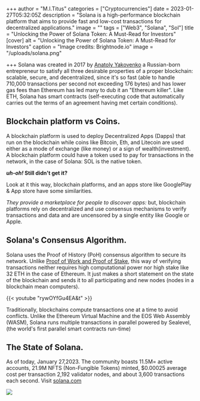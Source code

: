 +++
author = "M.I.Titus"
categories = ["Cryptocurrencies"]
date = 2023-01-27T05:32:05Z
description = "Solana is a high-performance blockchain platform that aims to provide fast and low-cost transactions for decentralized applications."
image = ""
tags = ["Web3", "Solana", "Sol"]
title = "Unlocking the Power of Solana Token: A Must-Read for Investors"
[cover]
alt = "Unlocking the Power of Solana Token: A Must-Read for Investors"
caption = "Image credits: Brightnode.io"
image = "/uploads/solana.png"

+++
Solana was created in 2017 by [Anatoly Yakovenko](https://www.crunchbase.com/person/anatoly-yakovenko) a Russian-born entrepreneur to satisfy all three desirable properties of a proper blockchain:  scalable, secure, and decentralized, since it's so fast (able to handle 710,000 transactions per second not exceeding 176 bytes) and has lower gas fees than Ethereum has led many to dub it an "Ethereum killer". Like ETH, Solana has smart contracts (self-executing code that automatically carries out the terms of an agreement having met certain conditions).

## Blockchain platform vs Coins.

A blockchain platform is used to deploy Decentralized Apps (Dapps) that run on the blockchain while coins like Bitcoin, Eth, and Litecoin are used either as a mode of exchange (like money) or a sign of wealth(investment). A blockchain platform could have a token used to pay for transactions in the network, in the case of Solana: SOL is the native token.

**_uh-oh!_ Still didn't get it?**

Look at it this way, blockchain platforms, and an apps store like GooglePlay & App store have some similarities.

_They provide a marketplace for people to discover apps:_ but, blockchain platforms rely on decentralized and use consensus mechanisms to verify transactions and data and are uncensored by a single entity like Google or Apple.

## Solana's Consensus Algorithm.

Solana uses the Proof of History (PoH) consensus algorithm to secure its network. Unlike [Proof of Work and Proof of Stake](https://blog.bunnieabc.com/posts/the-great-etherum-merge/#proof-of-work-vs-proof-of-stake), this way of verifying transactions neither requires high computational power nor high stake like 32 ETH in the case of Ethereum. It just makes a short statement on the state of the blockchain and sends it to all participating and new nodes (nodes in a blockchain mean computers).

{{< youtube "rywOYfGu4EA&t" >}}

Traditionally, blockchains compute transactions one at a time to avoid conflicts. Unlike the Ethereum Virtual Machine and the EOS Web Assembly (WASM), Solana runs multiple transactions in parallel powered by Sealevel, (the world's first parallel smart contracts run-time)

## The State of Solana.

As of today, January 27,2023. The community boasts 11.5M= active accounts, 21.9M NFTS (Non-Fungible Tokens) minted, $0.00025 average cost per transaction 2,192 validator nodes, and about 3,600 transactions each second. Visit [solana.com](solana.com)

![](/uploads/screenshot-from-2023-01-27-18-10-47.png)